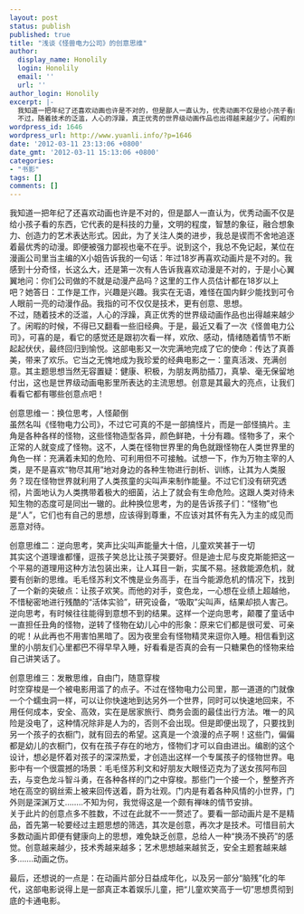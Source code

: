 ```yaml
---
layout: post
status: publish
published: true
title: "浅谈《怪兽电力公司》的创意思维"
author:
  display_name: Honolily
  login: Honolily
  email: ''
  url: ''
author_login: Honolily
excerpt: |-
  我知道一把年纪了还喜欢动画也许是不对的，但是鄙人一直认为，优秀动画不仅是给小孩子看的东西，它代表的是科技的力量，文明的程度，智慧的象征，融合想象力、创造力的艺术表达形式。因此，为了关注人类的进步，我总是锲而不舍地追逐着最优秀的动漫。即便被强力鄙视也毫不在乎。说到这个，我总不免记起，某位在漫画公司里当主编的X小姐告诉我的一句话：年过18岁再喜欢动画片是不对的。我感到十分奇怪，长这么大，还是第一次有人告诉我喜欢动漫是不对的，于是小心翼翼地问：你们公司做的不就是动漫产品吗？这里的工作人员估计都在18岁以上吧？她答日：工作是工作，兴趣是兴趣。我实在无语，难怪在国内鲜少能找到可令人眼前一亮的动漫作品。我指的可不仅仅是技术，更有创意、思想。
  不过，随着技术的泛滥，人心的浮躁，真正优秀的世界级动画作品也出得越来越少了。闲暇的时候，不得已又翻看一些旧经典。于是，最近又看了一次《怪兽电力公司》，可喜的是，看它的感觉还是跟初次看一样，欢欣、感动，情绪随着情节不断起起伏伏，最终回归到愉悦。这部电影又一次完满地完成了它的使命：传达了真善美，带来了欢乐。它当之无愧地成为我珍爱的经典电影之一：童真活泼、充满创意。其主题思想当然无容置疑：健康、积极，为朋友两肋插刀，真挚、毫无保留地付出，这也是世界级动画电影里所表达的主流思想。创意是其最大的亮点，让我们看看它都有哪些创意点吧！
wordpress_id: 1646
wordpress_url: http://www.yuanli.info/?p=1646
date: '2012-03-11 23:13:06 +0800'
date_gmt: '2012-03-11 15:13:06 +0800'
categories:
- "书影"
tags: []
comments: []
---
```

<p>我知道一把年纪了还喜欢动画也许是不对的，但是鄙人一直认为，优秀动画不仅是给小孩子看的东西，它代表的是科技的力量，文明的程度，智慧的象征，融合想象力、创造力的艺术表达形式。因此，为了关注人类的进步，我总是锲而不舍地追逐着最优秀的动漫。即便被强力鄙视也毫不在乎。说到这个，我总不免记起，某位在漫画公司里当主编的X小姐告诉我的一句话：年过18岁再喜欢动画片是不对的。我感到十分奇怪，长这么大，还是第一次有人告诉我喜欢动漫是不对的，于是小心翼翼地问：你们公司做的不就是动漫产品吗？这里的工作人员估计都在18岁以上吧？她答日：工作是工作，兴趣是兴趣。我实在无语，难怪在国内鲜少能找到可令人眼前一亮的动漫作品。我指的可不仅仅是技术，更有创意、思想。<br />
不过，随着技术的泛滥，人心的浮躁，真正优秀的世界级动画作品也出得越来越少了。闲暇的时候，不得已又翻看一些旧经典。于是，最近又看了一次《怪兽电力公司》，可喜的是，看它的感觉还是跟初次看一样，欢欣、感动，情绪随着情节不断起起伏伏，最终回归到愉悦。这部电影又一次完满地完成了它的使命：传达了真善美，带来了欢乐。它当之无愧地成为我珍爱的经典电影之一：童真活泼、充满创意。其主题思想当然无容置疑：健康、积极，为朋友两肋插刀，真挚、毫无保留地付出，这也是世界级动画电影里所表达的主流思想。创意是其最大的亮点，让我们看看它都有哪些创意点吧！<a id="more"></a><a id="more-1646"></a></p>
<p>创意思维一：换位思考，人怪颠倒<br />
虽然名叫《怪物电力公司》，不过它可真的不是一部搞怪片，而是一部怪搞片。主角是各种各样的怪物，这些怪物造型各异，颜色鲜艳，十分有趣。怪物多了，来个正常的人就变成了怪物。这不，人类在怪物世界里的角色就跟怪物在人类世界里的角色一样：充满着未知的危险、可利用但不可接触。试想一下，作为万物主宰的人类，是不是喜欢&ldquo;物尽其用&rdquo;地对身边的各种生物进行剖析、训练，让其为人类服务？现在怪物世界就利用了人类孩童的尖叫声来制作能量。不过它们没有研究透彻，片面地认为人类携带着极大的细菌，沾上了就会有生命危险。这跟人类对待未知生物的态度可是同出一辙的。此种换位思考，为的是告诉孩子们：&ldquo;怪物&rdquo;也是&ldquo;人&rdquo;，它们也有自己的思想，应该得到尊重，不应该对其怀有先入为主的成见而恶意对待。</p>
<p>创意思维二：逆向思考，笑声比尖叫声能量大十倍，儿童欢笑甚于一切<br />
其实这个道理谁都懂，逗孩子笑总比让孩子哭要好。但是迪士尼与皮克斯能把这一个平易的道理用这种方法包装出来，让人耳目一新，实属不易。拯救能源危机，就要有创新的思维。毛毛怪苏利文不愧是业务高手，在当今能源危机的情况下，找到了一个新的突破点：让孩子欢笑。而他的对手，变色龙，一心想在业绩上超越他，不惜秘密地进行残酷的&ldquo;活体实验&rdquo;，研究设备，&ldquo;吸取&rdquo;尖叫声，结果却损人害己。逆向思考，有时候往往能得到意想不到的结果。这样一个逆向思考，颠覆了童话中一直担任丑角的怪物，逆转了怪物在幼儿心中的形象：原来它们都是很可爱、可亲的呢！从此再也不用害怕黑暗了。因为夜里会有怪物精灵来逗你入睡。相信看到这里的小朋友们心里都巴不得早早入睡，好看看是否真的会有一只糖果色的怪物来给自己讲笑话了。</p>
<p>创意思维三：发散思维，自由门，随意穿梭<br />
时空穿梭是一个被电影用滥了的点子。不过在怪物电力公司里，那一道道的门就像一个个蠕虫洞一样，可以让你快速地到达另外一个世界，同时可以快速地回来，不用任何成本，安全、高效，实在是居家旅行、商务会面的最佳出行方法。唯一的风险是没电了，这种情况除非是人为的，否则不会出现。但是即便出现了，只要找到另一个孩子的衣橱门，就有回去的希望。这真是一个浪漫的点子啊！这些门，偏偏都是幼儿的衣橱门，仅有在孩子存在的地方，怪物们才可以自由进出。编剧的这个设计，想必是怀着对孩子的深深热爱，才创造出这样一个专属孩子的怪物世界。电影中有一个很震撼的场景：毛毛怪苏利文和好朋友大眼怪迈克为了送女孩阿布回去，与变色龙斗智斗勇，在各种各样的门之中穿梭。那些门一个接一个，整整齐齐地在高空的钢丝索上被来回传送着，蔚为壮观。门内是有着各种风情的小世界，门外则是深渊万丈&hellip;&hellip;..不知为何，我觉得这是一个颇有禅味的情节安排。<br />
关于此片的创意点多不胜数，不过在此就不一一赘述了。要看一部动画片是不是精品，首先第一轮要经过主题思想的筛选，其次是创意，再次才是技术。可惜目前大多数动画片即便有健康向上的思想，难免缺乏创意，总给人一种&ldquo;换汤不换药&rdquo;的感觉。创意越来越少，技术秀越来越多；艺术思想越来越贫乏，安全主题套越来越多&hellip;&hellip;.动画之伤。</p>
<p>最后，还想说的一点是：在动画片部分日益成年化，以及另一部分&ldquo;脑残&rdquo;化的年代，这部电影说得上是一部真正本着娱乐儿童，把&ldquo;儿童欢笑高于一切&rdquo;思想贯彻到底的卡通电影。</p>
